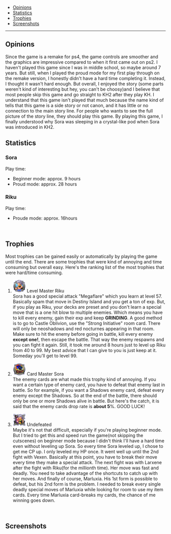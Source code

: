 - [Opinions](#opinions)
- [Statistics](#statistics)
- [Trophies](#trophies) 
- [Screenshots](#screenshots)

---  

## Opinions  
Since the game is a remake for ps4, the game controls are smoother and the graphics are impressive compared to when it first came out on ps2. I haven't played this game since I was in middle school, so maybe around 7 years. But still, when I played the proud mode for my first play through on the remake version, I honestly didn't have a hard time completing it. Instead, I thought it wasn't hard enough. But overall, I enjoyed the story (some parts weren't kind of interesting but hey, you can't be choosy)and I believe that most people skip this game and go straight to KH2 after they play KH. I understand that this game isn't played that much because the name kind of tells that this game is a side story or not canon, and it has little or no connection to the main story line. For people who wants to see the full picture of the story line, they should play this game. By playing this game, I finally understood why Sora was sleeping in a crystal-like pod when Sora was introduced in KH2.
<br>
## Statistics  
### Sora  
Play time:
- Beginner mode: approx. 9 hours  
- Proud mode: approx. 28 hours  

### Riku  
Play time:
- Proude mode: approx. 16hours  
<br>

## Trophies  
Most trophies can be gained easily or automatically by playing the game until the end. There are some trophies that were kind of annoying and time consuming but overall easy. Here's the ranking list of the most trophies that were hard/time consuming.

1. <img src="images/KHReCoM_LevelMasterRiku.png" width="40"> Level Master Riku    
Sora has a good special attack "Megaflare" which you learn at level 57. Basically spam that move in Destiny Island and you get a ton of exp. But, if you play as Riku, your decks are preset and you don't learn a special move that is a one hit blow to multiple enemies. Which means you have to kill every enemy, gain their exp and keep **GRINDING**. A good method is to go to Castle Oblivion, use the "Strong Initiative" room card. There will only be neoshadows and red nocturnes appearing in that room. Make sure to hit the enemy before going in battle, kill every enemy **except one!**, then escape the battle. That way the enemy respawns and you can fight it again. Still, it took me around 8 hours just to level up Riku from 40 to 99. My best advice that I can give to you is just keep at it. Someday you'll get to level 99.

1. <img src="images/KHReCoM_CardMasterSora.png" width="40"> Card Master Sora  
The enemy cards are what made this trophy kind of annoying. If you want a certain type of enemy card, you have to defeat that enemy last in battle. So for example, if you want a Shadows enemy card, defeat every enemy except the Shadows. So at the end of the battle, there should only be one or more Shadows alive in battle. But here's the catch, it is said that the enemy cards drop rate is **about 5**%. GOOD LUCK!

1. <img src="images/KHReCoM_Undefeated.png" width="40"> Undefeated  
Maybe it's not that difficult, especially if you're playing beginner mode. But I tried to get this and speed run the game(not skipping the cutscenes) on beginner mode because I didn't think I'll have a hard time even without leveling up Sora. So every time Sora leveled up, I chose to get me CP up. I only leveled my HP once. It went well up until the 2nd fight with Vexen. Basically at this point, you have to break their move every time they make a special attack. The next fight was with Larxene after the fight with Riku(for the millionth time). Her move was fast and deadly. You need to take advantage of the shortcuts to catch up with her moves. And finally of course, Marluxia. His 1st form is possible to defeat, but his 2nd form is the problem. I needed to break every single deadly special moves of Marluxia while looking for room to use my item cards. Every time Marluxia card-breaks my cards, the chance of me winning goes down. 
<br>

## Screenshots  


